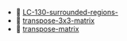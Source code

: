 * 📄 [LC-130-surrounded-regions-](LC-130-surrounded-regions.md)
* 📄 [transpose-3x3-matrix](transpose-3x3-matrix.md)
* 📄 [transpose-matrix](transpose-matrix.md)
